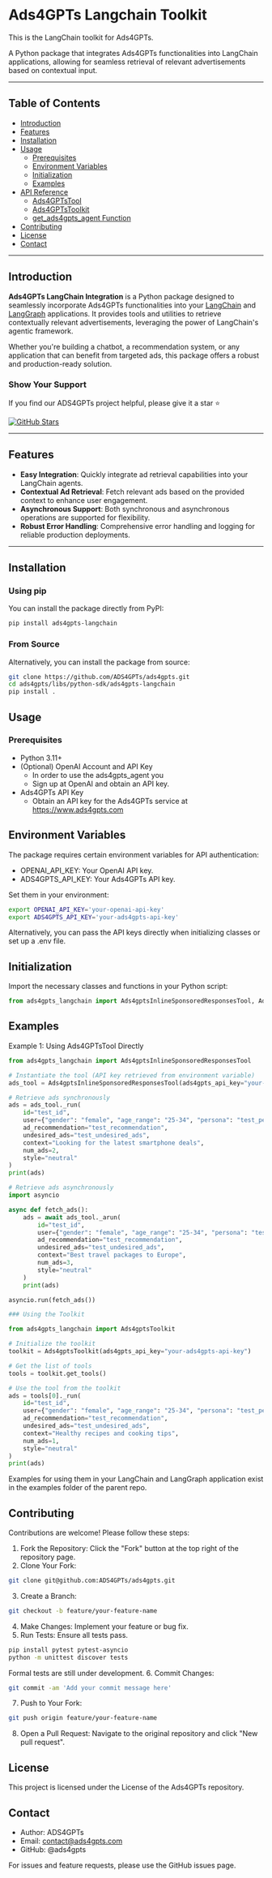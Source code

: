 # Ads4GPTs Langchain Toolkit

This is the LangChain toolkit for Ads4GPTs.

A Python package that integrates Ads4GPTs functionalities into LangChain applications, allowing for seamless retrieval of relevant advertisements based on contextual input.

---

## Table of Contents

-   [Introduction](#introduction)
-   [Features](#features)
-   [Installation](#installation)
-   [Usage](#usage)
    -   [Prerequisites](#prerequisites)
    -   [Environment Variables](#environment-variables)
    -   [Initialization](#initialization)
    -   [Examples](#examples)
-   [API Reference](#api-reference)
    -   [Ads4GPTsTool](#ads4gptstool)
    -   [Ads4GPTsToolkit](#ads4gptstoolkit)
    -   [get_ads4gpts_agent Function](#get_ads4gpts_agent-function)
-   [Contributing](#contributing)
-   [License](#license)
-   [Contact](#contact)

---

## Introduction

**Ads4GPTs LangChain Integration** is a Python package designed to seamlessly incorporate Ads4GPTs functionalities into your [LangChain](https://github.com/langchain-ai/langchain/tree/master) and [LangGraph](https://github.com/langchain-ai/langgraph) applications. It provides tools and utilities to retrieve contextually relevant advertisements, leveraging the power of LangChain's agentic framework.

Whether you're building a chatbot, a recommendation system, or any application that can benefit from targeted ads, this package offers a robust and production-ready solution.

### Show Your Support

If you find our ADS4GPTs project helpful, please give it a star ⭐️

[![GitHub Stars](https://img.shields.io/github/stars/ADS4GPTs/ads4gpts?style=social)](https://github.com/ADS4GPTs/ads4gpts/stargazers)


---

## Features

-   **Easy Integration**: Quickly integrate ad retrieval capabilities into your LangChain agents.
-   **Contextual Ad Retrieval**: Fetch relevant ads based on the provided context to enhance user engagement.
-   **Asynchronous Support**: Both synchronous and asynchronous operations are supported for flexibility.
-   **Robust Error Handling**: Comprehensive error handling and logging for reliable production deployments.

---

## Installation

### Using pip

You can install the package directly from PyPI:

```bash
pip install ads4gpts-langchain
```

### From Source

Alternatively, you can install the package from source:

```bash
git clone https://github.com/ADS4GPTs/ads4gpts.git
cd ads4gpts/libs/python-sdk/ads4gpts-langchain
pip install .
```

## Usage

### Prerequisites

-   Python 3.11+
-   (Optional) OpenAI Account and API Key
    -   In order to use the ads4gpts_agent you
    -   Sign up at OpenAI and obtain an API key.
-   Ads4GPTs API Key
    -   Obtain an API key for the Ads4GPTs service at https://www.ads4gpts.com

## Environment Variables

The package requires certain environment variables for API authentication:

-   OPENAI_API_KEY: Your OpenAI API key.
-   ADS4GPTS_API_KEY: Your Ads4GPTs API key.

Set them in your environment:

```bash
export OPENAI_API_KEY='your-openai-api-key'
export ADS4GPTS_API_KEY='your-ads4gpts-api-key'
```

Alternatively, you can pass the API keys directly when initializing classes or set up a .env file.

## Initialization

Import the necessary classes and functions in your Python script:

```python
from ads4gpts_langchain import Ads4gptsInlineSponsoredResponsesTool, Ads4gptsSuggestedPromptsTool, Ads4gptsToolkit
```

## Examples

Example 1: Using Ads4GPTsTool Directly

```python
from ads4gpts_langchain import Ads4gptsInlineSponsoredResponsesTool

# Instantiate the tool (API key retrieved from environment variable)
ads_tool = Ads4gptsInlineSponsoredResponsesTool(ads4gpts_api_key="your-ads4gpts-api-key")

# Retrieve ads synchronously
ads = ads_tool._run(
    id="test_id",
    user={"gender": "female", "age_range": "25-34", "persona": "test_persona"},
    ad_recommendation="test_recommendation",
    undesired_ads="test_undesired_ads",
    context="Looking for the latest smartphone deals",
    num_ads=2,
    style="neutral"
)
print(ads)

# Retrieve ads asynchronously
import asyncio

async def fetch_ads():
    ads = await ads_tool._arun(
        id="test_id",
        user={"gender": "female", "age_range": "25-34", "persona": "test_persona"},
        ad_recommendation="test_recommendation",
        undesired_ads="test_undesired_ads",
        context="Best travel packages to Europe",
        num_ads=3,
        style="neutral"
    )
    print(ads)

asyncio.run(fetch_ads())

### Using the Toolkit

from ads4gpts_langchain import Ads4gptsToolkit

# Initialize the toolkit
toolkit = Ads4gptsToolkit(ads4gpts_api_key="your-ads4gpts-api-key")

# Get the list of tools
tools = toolkit.get_tools()

# Use the tool from the toolkit
ads = tools[0]._run(
    id="test_id",
    user={"gender": "female", "age_range": "25-34", "persona": "test_persona"},
    ad_recommendation="test_recommendation",
    undesired_ads="test_undesired_ads",
    context="Healthy recipes and cooking tips",
    num_ads=1,
    style="neutral"
)
print(ads)
```

Examples for using them in your LangChain and LangGraph application exist in the examples folder of the parent repo.

## Contributing

Contributions are welcome! Please follow these steps:

1. Fork the Repository: Click the "Fork" button at the top right of the repository page.
2. Clone Your Fork:

```bash
git clone git@github.com:ADS4GPTs/ads4gpts.git
```

3. Create a Branch:

```bash
git checkout -b feature/your-feature-name
```

4. Make Changes: Implement your feature or bug fix.
5. Run Tests: Ensure all tests pass.

```bash
pip install pytest pytest-asyncio
python -m unittest discover tests
```

Formal tests are still under development. 6. Commit Changes:

```bash
git commit -am 'Add your commit message here'
```

7. Push to Your Fork:

```bash
git push origin feature/your-feature-name
```

8. Open a Pull Request: Navigate to the original repository and click "New pull request".

## License

This project is licensed under the License of the Ads4GPTs repository.

## Contact

-   Author: ADS4GPTs
-   Email: contact@ads4gpts.com
-   GitHub: @ads4gpts

For issues and feature requests, please use the GitHub issues page.
